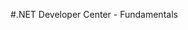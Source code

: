<properties linkid="dev-net-fundamentals" urlDisplayName="Windows Azure Intro" pageTitle="Windows Azure .NET fundamentals" metaKeywords="Windows Azure .NET, Azure .NET, .NET Azure, Azure .NET basics" description="Find introductory topics about using .NET in Windows Azure." metaCanonical="" services="" documentationCenter="" title=".NET Developer Center - Fundamentals" authors=""  solutions="" writer="" manager="" editor=""  />





#.NET Developer Center - Fundamentals

<div chunk="../../../Shared/Chunks/fundamentals-landing.md" />